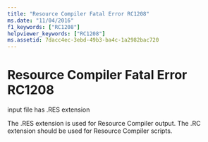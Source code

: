 ```yaml
---
title: "Resource Compiler Fatal Error RC1208"
ms.date: "11/04/2016"
f1_keywords: ["RC1208"]
helpviewer_keywords: ["RC1208"]
ms.assetid: 7dacc4ec-3ebd-49b3-ba4c-1a2982bac720
---
```

# Resource Compiler Fatal Error RC1208

input file has .RES extension

The .RES extension is used for Resource Compiler output. The .RC extension should be used for Resource Compiler scripts.